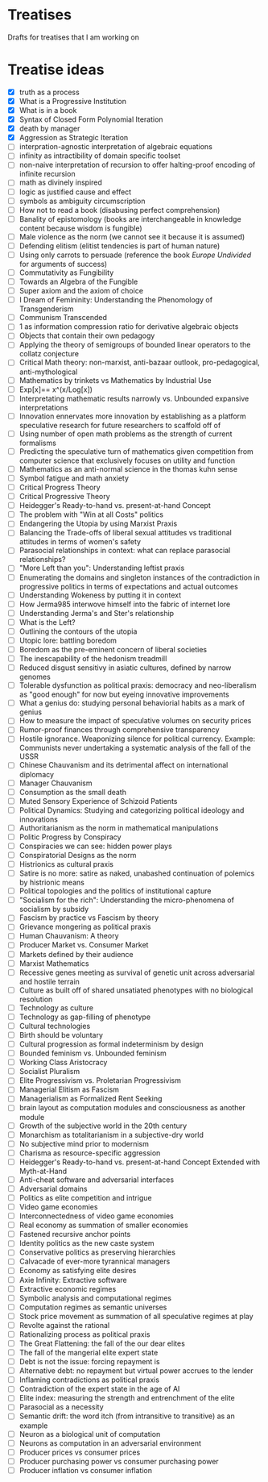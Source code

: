 # Treatises
Drafts for treatises that I am working on

# Treatise ideas
- [X] truth as a process
- [X] What is a Progressive Institution
- [X] What is in a book
- [X] Syntax of Closed Form Polynomial Iteration
- [X] death by manager
- [X] Aggression as Strategic Iteration
- [ ] interpration-agnostic interpretation of algebraic equations
- [ ] infinity as intractibility of domain specific toolset
- [ ] non-naive interpretation of recursion to offer halting-proof encoding of infinite recursion
- [ ] math as divinely inspired
- [ ] logic as justified cause and effect
- [ ] symbols as ambiguity circumscription
- [ ] How not to read a book (disabusing perfect comprehension)
- [ ] Banality of epistomology (books are interchangeable in knowledge content because wisdom is fungible)
- [ ] Male violence as the norm (we cannot see it because it is assumed)
- [ ] Defending elitism (elitist tendencies is part of human nature)
- [ ] Using only carrots to persuade (reference the book *Europe Undivided* for arguments of success)
- [ ] Commutativity as Fungibility
- [ ] Towards an Algebra of the Fungible
- [ ] Super axiom and the axiom of choice
- [ ] I Dream of Femininity: Understanding the Phenomology of Transgenderism
- [ ] Communism Transcended
- [ ] 1 as information compression ratio for derivative algebraic objects
- [ ] Objects that contain their own pedagogy
- [ ] Applying the theory of semigroups of bounded linear operators to the collatz conjecture
- [ ] Critical Math theory: non-marxist, anti-bazaar outlook, pro-pedagogical, anti-mythological
- [ ] Mathematics by trinkets vs Mathematics by Industrial Use
- [ ] Exp[x]== x^(x/Log[x])
- [ ] Interpretating mathematic results narrowly vs. Unbounded expansive interpretations
- [ ] Innovation ennervates more innovation by establishing as a platform speculative research for future researchers to scaffold off of
- [ ] Using number of open math problems as the strength of current formalisms
- [ ] Predicting the speculative turn of mathematics given competition from computer science that exclusively focuses on utility and function
- [ ] Mathematics as an anti-normal science in the thomas kuhn sense
- [ ] Symbol fatigue and math anxiety
- [ ] Critical Progress Theory
- [ ] Critical Progressive Theory
- [ ] Heidegger's Ready-to-hand vs. present-at-hand Concept
- [ ] The problem with "Win at all Costs" politics
- [ ] Endangering the Utopia by using Marxist Praxis
- [ ] Balancing the Trade-offs of liberal sexual attitudes vs traditional attitudes in terms of women's safety
- [ ] Parasocial relationships in context: what can replace parasocial relationships?
- [ ] "More Left than you": Understanding leftist praxis
- [ ] Enumerating the domains and singleton instances of the contradiction in progressive politics in terms of expectations and actual outcomes
- [ ] Understanding Wokeness by putting it in context
- [ ] How Jerma985 interwove himself into the fabric of internet lore
- [ ] Understanding Jerma's and Ster's relationship
- [ ] What is the Left?
- [ ] Outlining the contours of the utopia
- [ ] Utopic lore: battling boredom
- [ ] Boredom as the pre-eminent concern of liberal societies
- [ ] The inescapability of the hedonism treadmill
- [ ] Reduced disgust sensitivy in asiatic cultures, defined by narrow genomes
- [ ] Tolerable dysfunction as political praxis: democracy and neo-liberalism as "good enough" for now but eyeing innovative improvements
- [ ] What a genius do: studying personal behaviorial habits as a mark of genius
- [ ] How to measure the impact of speculative volumes on security prices
- [ ] Rumor-proof finances through comprehensive transparency
- [ ] Hostile ignorance. Weaponizing silence for political currency. Example: Communists never undertaking a systematic analysis of the fall of the USSR
- [ ] Chinese Chauvanism and its detrimental affect on international diplomacy
- [ ] Manager Chauvanism
- [ ] Consumption as the small death
- [ ] Muted Sensory Experience of Schizoid Patients
- [ ] Political Dynamics: Studying and categorizing political ideology and innovations
- [ ] Authoritarianism as the norm in mathematical manipulations
- [ ] Politic Progress by Conspiracy
- [ ] Conspiracies we can see: hidden power plays
- [ ] Conspiratorial Designs as the norm
- [ ] Histrionics as cultural praxis
- [ ] Satire is no more: satire as naked, unabashed continuation of polemics by histrionic means
- [ ] Political topologies and the politics of institutional capture
- [ ] "Socialism for the rich": Understanding the micro-phenomena of socialism by subsidy
- [ ] Fascism by practice vs Fascism by theory
- [ ] Grievance mongering as political praxis
- [ ] Human Chauvanism: A theory
- [ ] Producer Market vs. Consumer Market
- [ ] Markets defined by their audience
- [ ] Marxist Mathematics
- [ ] Recessive genes meeting as survival of genetic unit across adversarial and hostile terrain
- [ ] Culture as built off of shared unsatiated phenotypes with no biological resolution
- [ ] Technology as culture
- [ ] Technology as gap-filling of phenotype
- [ ] Cultural technologies
- [ ] Birth should be voluntary
- [ ] Cultural progression as formal indeterminism by design
- [ ] Bounded feminism vs. Unbounded feminism
- [ ] Working Class Aristocracy
- [ ] Socialist Pluralism
- [ ] Elite Progressivism vs. Proletarian Progressivism
- [ ] Managerial Elitism as Fascism
- [ ] Managerialism as Formalized Rent Seeking
- [ ] brain layout as computation modules and consciousness as another module
- [ ] Growth of the subjective world in the 20th century
- [ ] Monarchism as totalitarianism in a subjective-dry world
- [ ] No subjective mind prior to modernism
- [ ] Charisma as resource-specific aggression
- [ ] Heidegger's Ready-to-hand vs. present-at-hand Concept Extended with Myth-at-Hand
- [ ] Anti-cheat software and adversarial interfaces
- [ ] Adversarial domains
- [ ] Politics as elite competition and intrigue
- [ ] Video game economies
- [ ] Interconnectedness of video game economies
- [ ] Real economy as summation of smaller economies
- [ ] Fastened recursive anchor points
- [ ] Identity politics as the new caste system
- [ ] Conservative politics as preserving hierarchies
- [ ] Calvacade of ever-more tyrannical managers
- [ ] Economy as satisfying elite desires
- [ ] Axie Infinity: Extractive software
- [ ] Extractive economic regimes
- [ ] Symbolic analysis and computational regimes
- [ ] Computation regimes as semantic universes
- [ ] Stock price movement as summation of all speculative regimes at play
- [ ] Revolte against the rational
- [ ] Rationalizing process as political praxis
- [ ] The Great Flattening: the fall of the our dear elites
- [ ] The fall of the mangerial elite expert state
- [ ] Debt is not the issue: forcing repayment is
- [ ] Alternative debt: no repayment but virtual power accrues to the lender
- [ ] Inflaming contradictions as political praxis
- [ ] Contradiction of the expert state in the age of AI
- [ ] Elite index: measuring the strength and entrenchment of the elite
- [ ] Parasocial as a necessity
- [ ] Semantic drift: the word itch (from intransitive to transitive) as an example
- [ ] Neuron as a biological unit of computation
- [ ] Neurons as computation in an adversarial environment
- [ ] Producer prices vs consumer prices
- [ ] Producer purchasing power vs consumer purchasing power
- [ ] Producer inflation vs consumer inflation